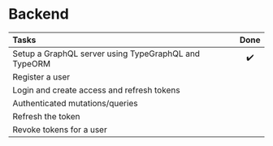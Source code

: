 # Backend

Tasks | Done
:---------|:-----------:
Setup a GraphQL server using TypeGraphQL and TypeORM | :heavy_check_mark:
Register a user | 
Login and create access and refresh tokens | 
Authenticated mutations/queries | 
Refresh the token | 
Revoke tokens for a user |
